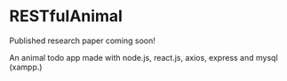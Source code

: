 # RESTfulAnimal

Published research paper coming soon!

An animal todo app made with node.js, react.js, axios, express and mysql (xampp.)

